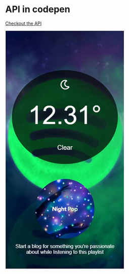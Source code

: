 # API in codepen
[Checkout the API](https://codepen.io/minju_98/pen/ZEGVLxg)

![Screenshot Weather API](https://github.com/MinjuCo/webtech3-portfolio/blob/master/lab4-api/weatherApi.JPG "Weather Api for Spotify")